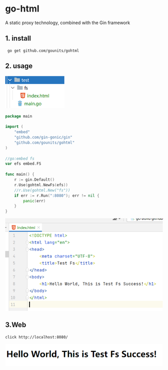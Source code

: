 # go-html
A static proxy technology, combined with the Gin framework

## 1. install
     go get github.com/gounits/gohtml

## 2. usage

![img.png](img/img.png)

```go
package main

import (
	"embed"
	"github.com/gin-gonic/gin"
	"github.com/gounits/gohtml"
)

//go:embed fs
var efs embed.FS

func main() {
	r := gin.Default()
	r.Use(gohtml.NewFs(efs))
	//r.Use(gohtml.New("fs"))
	if err := r.Run(":8080"); err != nil {
		panic(err)
	}
}

```

![img_2.png](img/img_2.png)
## 3.Web
    click http://localhost:8080/

![img_1.png](img/img_1.png)
